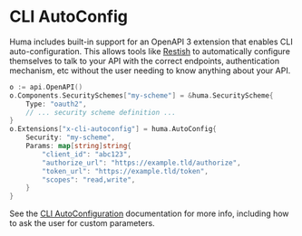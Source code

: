 # CLI AutoConfig

Huma includes built-in support for an OpenAPI 3 extension that enables CLI auto-configuration. This allows tools like [Restish](https://rest.sh/) to automatically configure themselves to talk to your API with the correct endpoints, authentication mechanism, etc without the user needing to know anything about your API.

```go
o := api.OpenAPI()
o.Components.SecuritySchemes["my-scheme"] = &huma.SecurityScheme{
	Type: "oauth2",
	// ... security scheme definition ...
}
o.Extensions["x-cli-autoconfig"] = huma.AutoConfig{
	Security: "my-scheme",
	Params: map[string]string{
		"client_id": "abc123",
		"authorize_url": "https://example.tld/authorize",
		"token_url": "https://example.tld/token",
		"scopes": "read,write",
	}
}
```

See the [CLI AutoConfiguration](https://rest.sh/#/openapi?id=autoconfiguration) documentation for more info, including how to ask the user for custom parameters.
